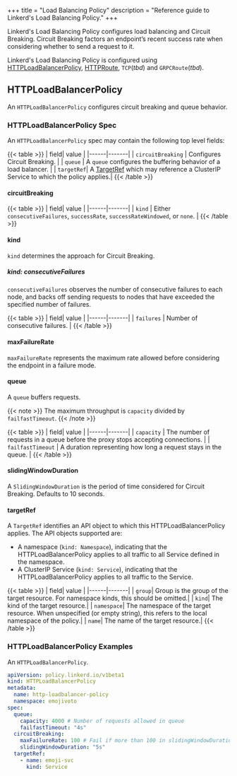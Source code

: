 +++
title = "Load Balancing Policy"
description = "Reference guide to Linkerd's Load Balancing Policy."
+++

Linkerd's Load Balancing Policy configures load balancing and Circuit Breaking. Circuit
Breaking factors an endpoint’s recent success rate when considering whether to send a request to it.

Linkerd's Load Balancing Policy is configured using [HTTPLoadBalancerPolicy],
[HTTPRoute](https://gateway-api.sigs.k8s.io/references/spec/#gateway.networking.k8s.io/v1beta1.HTTPRoute), `TCP`(_tbd_) and `GRPCRoute`(_tbd_).

## HTTPLoadBalancerPolicy

An `HTTPLoadBalancerPolicy` configures circuit breaking and queue behavior.

### HTTPLoadBalancerPolicy Spec

An `HTTPLoadBalancerPolicy` spec may contain the following top level fields:

{{< table >}}
| field| value |
|------|-------|
| `circuitBreaking` | Configures Circuit Breaking. |
| `queue` | A `queue` configures the buffering behavior of a load balancer. |
| `targetRef`| A [TargetRef](#targetref) which may reference a ClusterIP Service to which the policy applies.|
{{< /table >}}

#### circuitBreaking

{{< table >}}
| field| value |
|------|-------|
| `kind` | Either `consecutiveFailures`, `successRate`, `successRateWindowed`, or `none`. |
{{< /table >}}

<!-- Taken from https://api.linkerd.io/1.7.5/linkerd/index.html#grpc-user-defined-retryable-status-codes -->

#### kind

`kind` determines the approach for Circuit Breaking.

##### kind: consecutiveFailures

`consecutiveFailures` observes the number of consecutive failures to each node,
and backs off sending requests to nodes that have exceeded the specified number
of failures.

{{< table >}}
| field| value |
|------|-------|
| `failures` | Number of consecutive failures. |
{{< /table >}}

#### maxFailureRate

`maxFailureRate` represents the maximum rate allowed before considering the endpoint in a failure mode.

#### queue

A `queue` buffers requests.

{{< note >}}
The maximum throughput is `capacity` divided by `failfastTimeout`.
{{< /note >}}

{{< table >}}
| field| value |
|------|-------|
| `capacity` | The number of requests in a queue before the proxy stops accepting connections. |
| `failfastTimeout` | A duration representing how long a request stays in the queue. |
{{< /table >}}

#### slidingWindowDuration

A `SlidingWindowDuration` is the period of time considered for Circuit Breaking. Defaults to 10 seconds.

#### targetRef

A `TargetRef` identifies an API object to which this HTTPLoadBalancerPolicy
applies. The API objects supported are:

- A namespace (`kind: Namespace`), indicating that the HTTPLoadBalancerPolicy
  applies to all traffic to all Service defined in the namespace.
- A ClusterIP Service (`kind: Service`), indicating that the HTTPLoadBalancerPolicy
  applies to all traffic to the Service.

{{< table >}}
| field| value |
|------|-------|
| `group`| Group is the group of the target resource. For namespace kinds, this should be omitted.|
| `kind`| The kind of the target resource.|
| `namespace`| The namespace of the target resource. When unspecified (or empty string), this refers to the local namespace of the policy.|
| `name`| The name of the target resource.|
{{< /table >}}

### HTTPLoadBalancerPolicy Examples

An `HTTPLoadBalancerPolicy`.

```yaml
apiVersion: policy.linkerd.io/v1beta1
kind: HTTPLoadBalancerPolicy
metadata:
  name: http-loadbalancer-policy
  namespace: emojivoto
spec:
  queue:
    capacity: 4000 # Number of requests allowed in queue
    failfastTimeout: "4s"
  circuitBreaking:
    maxFailureRate: 100 # Fail if more than 100 in slidingWindowDuration fail
    slidingWindowDuration: "5s"
  targetRef:
    - name: emoji-svc
      kind: Service
```

[HTTPLoadBalancerPolicy]: #httploadbalancerpolicy
[HTTPLoadBalancerPolicies]: #httploadbalancerpolicy
